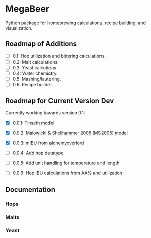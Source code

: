 # MegaBeer
 Python package for homebrewing calculations, recipe building, and visualization.

 ## Roadmap of Additions

- [ ] 0.1: Hop utilization and bittering calculations.
- [ ] 0.2: Malt calculations.
- [ ] 0.3: Yeast calcutions.
- [ ] 0.4: Water chemistry.
- [ ] 0.5: Mashing/lautering.
- [ ] 0.6: Recipe builder.

## Roadmap for Current Version Dev

Currently working towards version 0.1:

- [X] 0.0.1: [Tinseth model](https://realbeer.com/hops/research.html)
- [X] 0.0.2: [Malowicki & Shellhammer 2005 (MS2005) model](https://pubs.acs.org/doi/pdf/10.1021/jf0481296)
- [X] 0.0.3: [mIBU from alchemyoverlord](https://alchemyoverlord.wordpress.com/2015/05/12/a-modified-ibu-measurement-especially-for-late-hopping/)
- [ ] 0.0.4: Add hop datatype
- [ ] 0.0.5: Add unit handling for temperature and length
- [ ] 0.0.6: Hop IBU calculations from AA% and utilization


## Documentation

### Hops

### Malts

### Yeast